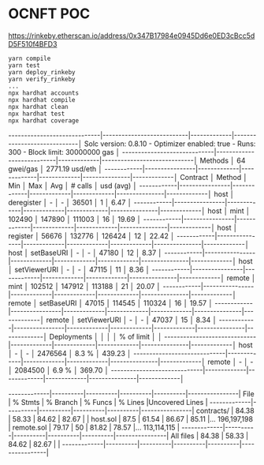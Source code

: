 # OCNFT POC

https://rinkeby.etherscan.io/address/0x347B17984e0945Dd6e0ED3cBcc5dD5F510f4BFD3

```shell
yarn compile
yarn test
yarn deploy_rinkeby
yarn verify_rinkeby
...
npx hardhat accounts
npx hardhat compile
npx hardhat clean
npx hardhat test
npx hardhat coverage

```

-----------------------------|---------------------------|-------------|-----------------------------│
    Solc version: 0.8.10     -  Optimizer enabled: true  -  Runs: 300  -  Block limit: 30000000 gas  │
-----------------------------|---------------------------|-------------|-----------------------------│
  Methods                    │               64 gwei/gas               │       2771.19 usd/eth       │
------------|----------------|-------------|-------------|-------------|---------------|-------------│
  Contract  │  Method        │  Min        │  Max        │  Avg        │  # calls      │  usd (avg)  │
------------|----------------|-------------|-------------|-------------|---------------|-------------│
  host      │  deregister    │          -  │          -  │      36501  │            1  │       6.47  │
------------|----------------|-------------|-------------|-------------|---------------|-------------│
  host      │  mint          │     102490  │     147890  │     111003  │           16  │      19.69  │
------------|----------------|-------------|-------------|-------------|---------------|-------------│
  host      │  register      │      56676  │     132776  │     126424  │           12  │      22.42  │
------------|----------------|-------------|-------------|-------------|---------------|-------------│
  host      │  setBaseURI    │          -  │          -  │      47180  │           12  │       8.37  │
------------|----------------|-------------|-------------|-------------|---------------|-------------│
  host      │  setViewerURI  │          -  │          -  │      47115  │           11  │       8.36  │
------------|----------------|-------------|-------------|-------------|---------------|-------------│
  remote    │  mint          │     102512  │     147912  │     113188  │           21  │      20.07  │
------------|----------------|-------------|-------------|-------------|---------------|-------------│
  remote    │  setBaseURI    │      47015  │     114545  │     110324  │           16  │      19.57  │
------------|----------------|-------------|-------------|-------------|---------------|-------------│
  remote    │  setViewerURI  │          -  │          -  │      47037  │           15  │       8.34  │
------------|----------------|-------------|-------------|-------------|---------------|-------------│
  Deployments                │             │             │             │  % of limit   │             │
-----------------------------|-------------|-------------|-------------|---------------|-------------│
  host                       │          -  │          -  │    2476564  │        8.3 %  │     439.23  │
-----------------------------|-------------|-------------|-------------|---------------|-------------│
  remote                     │          -  │          -  │    2084500  │        6.9 %  │     369.70  │
-----------------------------|-------------|-------------|-------------|---------------|-------------│

-------------|----------|----------|----------|----------|----------------|
File         |  % Stmts | % Branch |  % Funcs |  % Lines |Uncovered Lines |
-------------|----------|----------|----------|----------|----------------|
 contracts/  |    84.38 |    58.33 |    84.62 |    82.67 |                |
  host.sol   |     87.5 |    61.54 |    86.67 |    85.11 |... 196,197,198 |
  remote.sol |    79.17 |       50 |    81.82 |    78.57 |... 113,114,115 |
-------------|----------|----------|----------|----------|----------------|
All files    |    84.38 |    58.33 |    84.62 |    82.67 |                |
-------------|----------|----------|----------|----------|----------------|